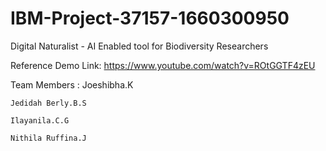 # IBM-Project-37157-1660300950
Digital Naturalist - AI Enabled tool for Biodiversity Researchers

Reference Demo Link: https://www.youtube.com/watch?v=ROtGGTF4zEU

Team Members :
    Joeshibha.K
  
    Jedidah Berly.B.S
  
    Ilayanila.C.G
  
    Nithila Ruffina.J
